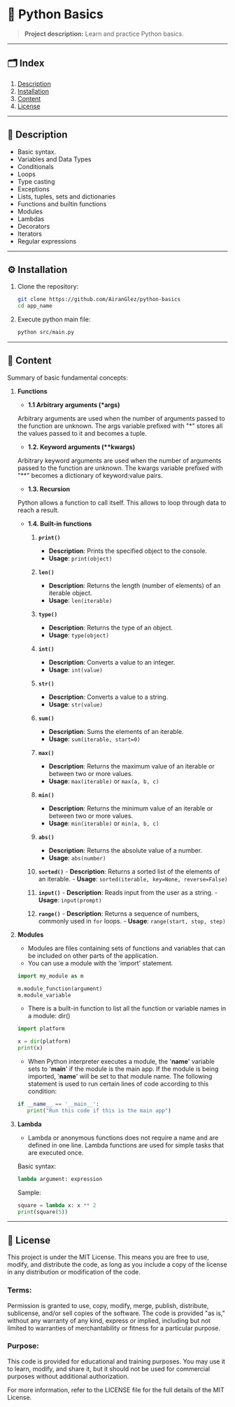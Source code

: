 # 📌 Python Basics

> **Project description:** Learn and practice Python basics.

---

## 🗂️ Index

1. [Description](#description)
2. [Installation](#installation)
3. [Content](#content)
4. [License](#license)

---

## 📝 Description

- Basic syntax.
- Variables and Data Types
- Conditionals
- Loops
- Type casting
- Exceptions
- Lists, tuples, sets and dictionaries
- Functions and builtin functions
- Modules
- Lambdas
- Decorators
- Iterators
- Regular expressions

---

## ⚙️ Installation

1. Clone the repository:
   ```bash
   git clone https://github.com/AiranGlez/python-basics
   cd app_name
2. Execute python main file:
   ```bash
   python src/main.py
---

## 🚀 Content

Summary of basic fundamental concepts:

1. **Functions**
   - **1.1 Arbitrary arguments (\*args)**
   
   Arbitrary arguments are used when the number of arguments passed to the function are unknown. The args variable prefixed with "*" 
   stores all the values passed to it and becomes a tuple.

   - **1.2. Keyword arguments (\*\*kwargs)**

   Arbitrary keyword arguments are used when the number of arguments passed to the function are unknown. The kwargs variable prefixed with "**" becomes a dictionary of keyword:value pairs.

   - **1.3. Recursion**

   Python allows a function to call itself. This allows to loop through data to reach a result.

   - **1.4. Built-in functions**

      1. **`print()`**
         - **Description**: Prints the specified object to the console.
         - **Usage**: `print(object)`
   
      2. **`len()`**
         - **Description**: Returns the length (number of elements) of an iterable object.
         - **Usage**: `len(iterable)`
         
      3. **`type()`**
         - **Description**: Returns the type of an object.
         - **Usage**: `type(object)`
         
      4. **`int()`**
         - **Description**: Converts a value to an integer.
         - **Usage**: `int(value)`
         
      5. **`str()`**
         - **Description**: Converts a value to a string.
         - **Usage**: `str(value)`
         
      6. **`sum()`**
         - **Description**: Sums the elements of an iterable.
         - **Usage**: `sum(iterable, start=0)`
         
      7. **`max()`**
         - **Description**: Returns the maximum value of an iterable or between two or more values.
         - **Usage**: `max(iterable)` or `max(a, b, c)`
         
      8. **`min()`**
         - **Description**: Returns the minimum value of an iterable or between two or more values.
         - **Usage**: `min(iterable)` or `min(a, b, c)`
         
      9. **`abs()`**
         - **Description**: Returns the absolute value of a number.
         - **Usage**: `abs(number)`
         
      10. **`sorted()`**
         - **Description**: Returns a sorted list of the elements of an iterable.
         - **Usage**: `sorted(iterable, key=None, reverse=False)`
         
      11. **`input()`**
         - **Description**: Reads input from the user as a string.
         - **Usage**: `input(prompt)`
         
      12. **`range()`**
         - **Description**: Returns a sequence of numbers, commonly used in `for` loops.
         - **Usage**: `range(start, stop, step)`

2. **Modules**
   - Modules are files containing sets of functions and variables that can be included on other parts of the application.
   - You can use a module with the 'import' statement. 

   ```python
   import my_module as m

   m.module_function(argument)
   m.module_variable
   ```

   - There is a built-in function to list all the function or variable names in a module: dir()

   ```python
   import platform

   x = dir(platform)
   print(x)
   ```

   - When Python interpreter executes a module, the '__name__' variable sets to '__main__' if the module is the main app. If the module is being imported, '__name__' will be set to that module name. The following statement is used to run certain lines of code according to this condition: 

   ```python
   if __name__ == '__main__':
      print("Run this code if this is the main app")
   ```

3. **Lambda**

   - Lambda or anonymous functions does not require a name and are defined in one line. Lambda functions are used for simple tasks that are executed once.

   Basic syntax:
   ```python
   lambda argument: expression
   ```

   Sample:
   ```python
   square = lambda x: x ** 2
   print(square(5))
---

## 📄 License

This project is under the MIT License. This means you are free to use, modify, and distribute the code, as long as you include a copy of the license in any distribution or modification of the code.

### Terms:

Permission is granted to use, copy, modify, merge, publish, distribute, sublicense, and/or sell copies of the software.
The code is provided "as is," without any warranty of any kind, express or implied, including but not limited to warranties of merchantability or fitness for a particular purpose.

### Purpose:

This code is provided for educational and training purposes. You may use it to learn, modify, and share it, but it should not be used for commercial purposes without additional authorization.

For more information, refer to the LICENSE file for the full details of the MIT License.
